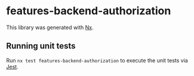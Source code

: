 # features-backend-authorization

This library was generated with [Nx](https://nx.dev).

## Running unit tests

Run `nx test features-backend-authorization` to execute the unit tests via [Jest](https://jestjs.io).
